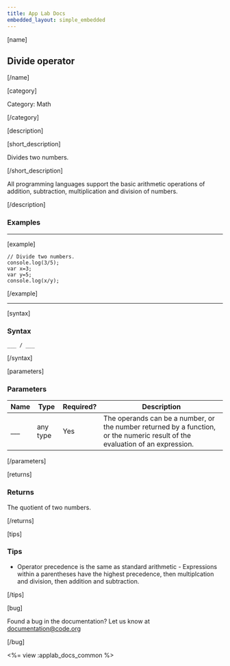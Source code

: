 ```yaml
---
title: App Lab Docs
embedded_layout: simple_embedded
---
```


[name]

## Divide operator

[/name]

[category]

Category: Math

[/category]

[description]

[short_description]

Divides two numbers.

[/short_description]

All programming languages support the basic arithmetic operations of addition, subtraction, multiplication and division of numbers.

[/description]

### Examples
____________________________________________________

[example]

```
// Divide two numbers.
console.log(3/5);
var x=3;
var y=5;
console.log(x/y);
```

[/example]

____________________________________________________

[syntax]

### Syntax

```
___ / ___
```

[/syntax]

[parameters]

### Parameters

| Name  | Type | Required? | Description |
|-----------------|------|-----------|-------------|
| ___ | any type | Yes | The operands can be a number, or the number returned by a function, or the numeric result of the evaluation of an expression. |

[/parameters]

[returns]

### Returns
The quotient of two numbers.

[/returns]

[tips]

### Tips

- Operator precedence is the same as standard arithmetic - Expressions within a parentheses have the highest precedence, then multiplcation and division, then addition and subtraction.

[/tips]

[bug]

Found a bug in the documentation? Let us know at documentation@code.org

[/bug]

<%= view :applab_docs_common %>
